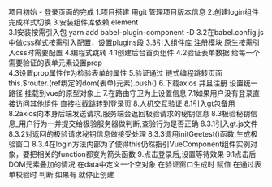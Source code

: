 项目初始 - 登录页面的完成
    1.项目搭建 用git 管理项目版本信息 
    2.创建login组件 完成样式切换 
    3.安装组件库依赖 element  
        3.1安装按需引入包 yarn  add   babel-plugin-component -D
        3.2在babel.config.js中做css样式按需引入配置，设置plugins段
        3.3引入组件库 注册模块  原生按需引入css时需要配置
    4.编程式跳转
        4.1创建后台首页组件 
        4.2验证表单数据 
        给每一个需要验证的表单元素设置prop  
        4.3设置prop属性作为检验表单的属性
    5.验证通过 链式编程跳转页面 this.$router.(ref绑定的dom(表单)元素).push()
    6.下载axios 并且注册  设置统一路径  挂载到vue的原型对象上
    7.在路由守卫为上设置信息
        7.1如果用户没有登录直接访问其他组件 直接拦截跳转到登录页
    8.人机交互验证
        8.1引入gt包备用
        8.2axios向本身后端发送请求,服务端会返回极验请求的秘钥信息
        8.3极验秘钥信息_用户行为一并提交给极验服务器做判断,查验行为是否正确
            8.3.1引入gt.js文件
            8.3.2对返回的极验请求秘钥信息做接受处理
            8.3.3调用initGeetest()函数,生成极验窗口
            8.3.4在login方法内部为了使得this仍然指引VueComponent组件实例对象，要把相关的function都变为箭头函数
    9.点击登录后,设置等待效果
        9.1点击后DOM元素叠加的情况 在data中定义一个空对象 在验证窗口生成时 赋值  在通过表单校验时 判断 如果有 就停止创建
    



